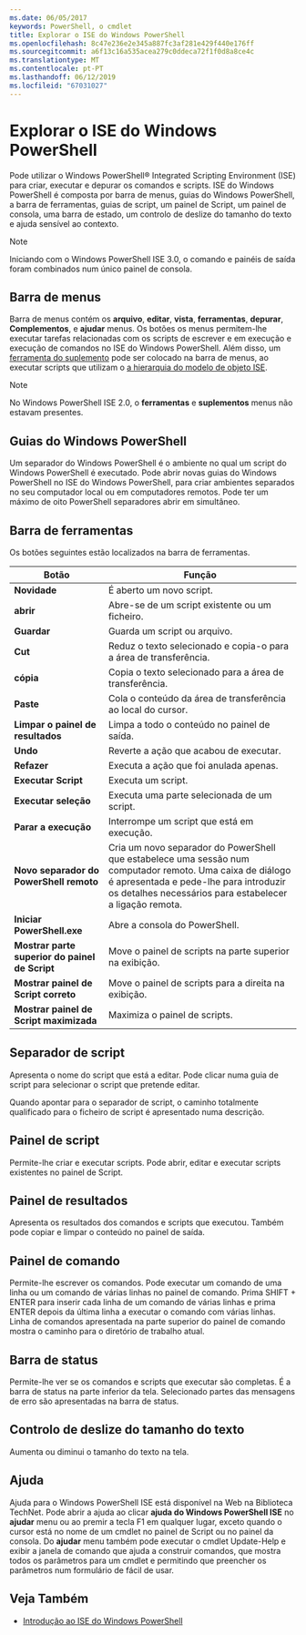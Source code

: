 ```yaml
---
ms.date: 06/05/2017
keywords: PowerShell, o cmdlet
title: Explorar o ISE do Windows PowerShell
ms.openlocfilehash: 8c47e236e2e345a887fc3af281e429f440e176ff
ms.sourcegitcommit: a6f13c16a535acea279c0ddeca72f1f0d8a8ce4c
ms.translationtype: MT
ms.contentlocale: pt-PT
ms.lasthandoff: 06/12/2019
ms.locfileid: "67031027"
---
```

# <a name="exploring-the-windows-powershell-ise"></a>Explorar o ISE do Windows PowerShell

Pode utilizar o Windows PowerShell® Integrated Scripting Environment (ISE) para criar, executar e depurar os comandos e scripts. ISE do Windows PowerShell é composta por barra de menus, guias do Windows PowerShell, a barra de ferramentas, guias de script, um painel de Script, um painel de consola, uma barra de estado, um controlo de deslize do tamanho do texto e ajuda sensível ao contexto.

> [!NOTE]
> Iniciando com o Windows PowerShell ISE 3.0, o comando e painéis de saída foram combinados num único painel de consola.

## <a name="menu-bar"></a>Barra de menus

Barra de menus contém os **arquivo**, **editar**, **vista**, **ferramentas**, **depurar**,  **Complementos**, e **ajudar** menus. Os botões os menus permitem-lhe executar tarefas relacionadas com os scripts de escrever e em execução e execução de comandos no ISE do Windows PowerShell. Além disso, um [ferramenta do suplemento](../../core-powershell/ise/The-ISEAddOnTool-Object.md) pode ser colocado na barra de menus, ao executar scripts que utilizam o [a hierarquia do modelo de objeto ISE](../../core-powershell/ise/The-ISE-Object-Model-Hierarchy.md).

> [!NOTE]
> No Windows PowerShell ISE 2.0, o **ferramentas** e **suplementos** menus não estavam presentes.

## <a name="windows-powershell-tabs"></a>Guias do Windows PowerShell

Um separador do Windows PowerShell é o ambiente no qual um script do Windows PowerShell é executado. Pode abrir novas guias do Windows PowerShell no ISE do Windows PowerShell, para criar ambientes separados no seu computador local ou em computadores remotos. Pode ter um máximo de oito PowerShell separadores abrir em simultâneo.

## <a name="toolbar"></a>Barra de ferramentas

Os botões seguintes estão localizados na barra de ferramentas.

|Botão|Função|
|----------|------------|
|**Novidade**|É aberto um novo script.|
|**abrir**|Abre-se de um script existente ou um ficheiro.|
|**Guardar**|Guarda um script ou arquivo.|
|**Cut**|Reduz o texto selecionado e copia-o para a área de transferência.|
|**cópia**|Copia o texto selecionado para a área de transferência.|
|**Paste**|Cola o conteúdo da área de transferência ao local do cursor.|
|**Limpar o painel de resultados**|Limpa a todo o conteúdo no painel de saída.|
|**Undo**|Reverte a ação que acabou de executar.|
|**Refazer**|Executa a ação que foi anulada apenas.|
|**Executar Script**|Executa um script.|
|**Executar seleção**|Executa uma parte selecionada de um script.|
|**Parar a execução**|Interrompe um script que está em execução.|
|**Novo separador do PowerShell remoto**|Cria um novo separador do PowerShell que estabelece uma sessão num computador remoto. Uma caixa de diálogo é apresentada e pede-lhe para introduzir os detalhes necessários para estabelecer a ligação remota.|
|**Iniciar PowerShell.exe**|Abre a consola do PowerShell.|
|**Mostrar parte superior do painel de Script**|Move o painel de scripts na parte superior na exibição.|
|**Mostrar painel de Script correto**|Move o painel de scripts para a direita na exibição.|
|**Mostrar painel de Script maximizada**|Maximiza o painel de scripts.|

## <a name="script-tab"></a>Separador de script

Apresenta o nome do script que está a editar. Pode clicar numa guia de script para selecionar o script que pretende editar.

Quando apontar para o separador de script, o caminho totalmente qualificado para o ficheiro de script é apresentado numa descrição.

## <a name="script-pane"></a>Painel de script

Permite-lhe criar e executar scripts. Pode abrir, editar e executar scripts existentes no painel de Script.

## <a name="output-pane"></a>Painel de resultados

Apresenta os resultados dos comandos e scripts que executou. Também pode copiar e limpar o conteúdo no painel de saída.

## <a name="command-pane"></a>Painel de comando

Permite-lhe escrever os comandos. Pode executar um comando de uma linha ou um comando de várias linhas no painel de comando. Prima SHIFT + ENTER para inserir cada linha de um comando de várias linhas e prima ENTER depois da última linha a executar o comando com várias linhas. Linha de comandos apresentada na parte superior do painel de comando mostra o caminho para o diretório de trabalho atual.

## <a name="status-bar"></a>Barra de status

Permite-lhe ver se os comandos e scripts que executar são completas. É a barra de status na parte inferior da tela. Selecionado partes das mensagens de erro são apresentadas na barra de status.

## <a name="text-size-slider"></a>Controlo de deslize do tamanho do texto

Aumenta ou diminui o tamanho do texto na tela.

## <a name="help"></a>Ajuda

Ajuda para o Windows PowerShell ISE está disponível na Web na Biblioteca TechNet. Pode abrir a ajuda ao clicar **ajuda do Windows PowerShell ISE** no **ajudar** menu ou ao premir a tecla F1 em qualquer lugar, exceto quando o cursor está no nome de um cmdlet no painel de Script ou no painel da consola. Do **ajudar** menu também pode executar o cmdlet Update-Help e exibir a janela de comando que ajuda a construir comandos, que mostra todos os parâmetros para um cmdlet e permitindo que preencher os parâmetros num formulário de fácil de usar.

## <a name="see-also"></a>Veja Também

- [Introdução ao ISE do Windows PowerShell](../../core-powershell/ise/Introducing-the-Windows-PowerShell-ISE.md)
